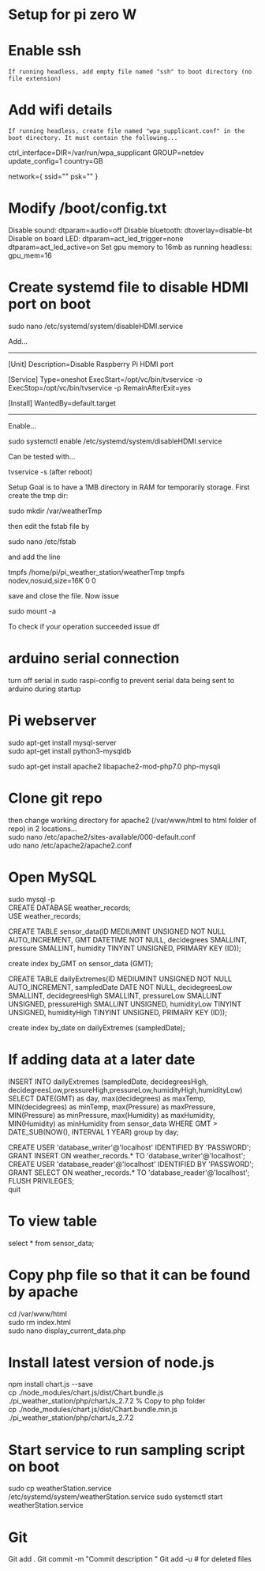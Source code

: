 # Setup for pi zero W

# Enable ssh
    If running headless, add empty file named "ssh" to boot directory (no file extension)
    
# Add wifi details
    If running headless, create file named "wpa_supplicant.conf" in the boot directory. It must contain the following...
    
ctrl_interface=DIR=/var/run/wpa_supplicant GROUP=netdev
update_config=1
country=GB

network={
 ssid="<Name of your wireless LAN>"
 psk="<Password for your wireless LAN>"
}

# Modify /boot/config.txt

Disable sound: dtparam=audio=off
Disable bluetooth: dtoverlay=disable-bt
Disable on board LED: dtparam=act_led_trigger=none
                      dtparam=act_led_active=on
Set gpu memory to 16mb as running headless: gpu_mem=16

# Create systemd file to disable HDMI port on boot
sudo nano /etc/systemd/system/disableHDMI.service

Add...


*******************************************************

[Unit]
Description=Disable Raspberry Pi HDMI port

[Service]
Type=oneshot
ExecStart=/opt/vc/bin/tvservice -o
ExecStop=/opt/vc/bin/tvservice -p
RemainAfterExit=yes

[Install]
WantedBy=default.target

*******************************************************

Enable...

sudo systemctl enable /etc/systemd/system/disableHDMI.service

Can be tested with...

tvservice -s    (after reboot)




 
Setup
Goal is to have a 1MB directory in RAM for temporarily storage.
First create the tmp dir:

 sudo mkdir /var/weatherTmp

then edit the fstab file by

 sudo nano /etc/fstab

and add the line

 tmpfs /home/pi/pi_weather_station/weatherTmp tmpfs nodev,nosuid,size=16K 0 0 

save and close the file. Now issue

 sudo mount -a

To check if your operation succeeded issue
 df

# arduino serial connection
turn off serial in sudo raspi-config to prevent serial data being sent to arduino during startup <br>

# Pi webserver
sudo apt-get install mysql-server <br>
sudo apt-get install python3-mysqldb <br>

sudo apt-get install apache2 libapache2-mod-php7.0 php-mysqli <br>


# Clone git repo

then change working directory for apache2 (/var/www/html to html folder of repo) in 2 locations... <br>
sudo nano /etc/apache2/sites-available/000-default.conf <br>
udo nano /etc/apache2/apache2.conf <br>
 

# Open MySQL
sudo mysql -p <br>
CREATE DATABASE weather_records; <br>
USE weather_records; <br>

CREATE TABLE sensor_data(ID MEDIUMINT UNSIGNED NOT NULL AUTO_INCREMENT, GMT DATETIME NOT NULL, decidegrees SMALLINT, pressure SMALLINT, humidity TINYINT UNSIGNED, PRIMARY KEY (ID)); <br>

create index by_GMT on sensor_data (GMT);<br>

CREATE TABLE dailyExtremes(ID MEDIUMINT UNSIGNED NOT NULL AUTO_INCREMENT, sampledDate DATE NOT NULL, decidegreesLow SMALLINT, decidegreesHigh SMALLINT, pressureLow SMALLINT UNSIGNED, pressureHigh SMALLINT UNSIGNED, humidityLow TINYINT UNSIGNED, humidityHigh TINYINT UNSIGNED, PRIMARY KEY (ID));

create index by_date on dailyExtremes (sampledDate);

# If adding data at a later date
INSERT INTO dailyExtremes (sampledDate, decidegreesHigh, decidegreesLow,pressureHigh,pressureLow,humidityHigh,humidityLow) SELECT DATE(GMT) as day, max(decidegrees) as maxTemp, MIN(decidegrees) as minTemp, max(Pressure) as maxPressure, MIN(Pressure) as minPressure, max(Humidity) as maxHumidity, MIN(Humidity) as minHumidity from sensor_data WHERE GMT > DATE_SUB(NOW(), INTERVAL 1 YEAR) group by day;



CREATE USER 'database_writer'@'localhost' IDENTIFIED BY 'PASSWORD'; <br>
GRANT INSERT ON weather_records.* TO 'database_writer'@'localhost'; <br>
CREATE USER 'database_reader'@'localhost' IDENTIFIED BY 'PASSWORD'; <br>
GRANT SELECT ON weather_records.* TO 'database_reader'@'localhost'; <br>
FLUSH PRIVILEGES; <br>
quit <br>

# To view table
select * from sensor_data; <br>

# Copy php file so that it can be found by apache
cd /var/www/html <br>
sudo rm index.html <br>
sudo nano display_current_data.php <br>



# Install latest version of node.js
npm install chart.js --save<br>
cp ./node_modules/chart.js/dist/Chart.bundle.js ./pi_weather_station/php/chartJs_2.7.2		% Copy to php folder<br>
cp ./node_modules/chart.js/dist/Chart.bundle.min.js ./pi_weather_station/php/chartJs_2.7.2<br>



# Start service to run sampling script on boot

sudo cp weatherStation.service /etc/systemd/system/weatherStation.service
sudo systemctl start weatherStation.service

# Git
Git add .
Git commit -m "Commit description "
Git add -u      # for deleted files 
